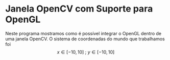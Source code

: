 # Janela OpenCV com Suporte para OpenGL 

Neste programa mostramos como é possível integrar o OpenGL dentro de uma janela OpenCV. O sistema de coordenadas do mundo que trabalhamos foi $$x\in[-10, 10]\text{ ; } y\in[-10,10]$$ 

[](https://github.com/sj-silva/OpenCV/blob/main/opengl/loadImage/image/result.png)

